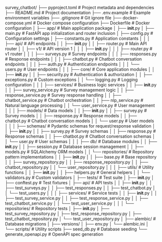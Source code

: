 survey_chatbot/
├── pyproject.toml          # Project metadata and dependencies
├── README.md               # Project documentation
├── .env.example            # Example environment variables
├── .gitignore              # Git ignore file
├── docker-compose.yml      # Docker compose configuration
├── Dockerfile              # Docker configuration
│
├── app/                    # Main application package
│   ├── __init__.py
│   ├── main.py             # FastAPI app initialization and router inclusion
│   ├── config.py           # Configuration settings
│   ├── constants.py        # Application constants
│   │
│   ├── api/                # API endpoints
│   │   ├── __init__.py
│   │   ├── router.py       # Main API router
│   │   ├── v1/             # API version 1
│   │   │   ├── __init__.py
│   │   │   ├── router.py   # v1 router
│   │   │   ├── surveys.py  # Survey endpoints
│   │   │   ├── responses.py # Response endpoints
│   │   │   ├── chatbot.py  # Chatbot conversation endpoints
│   │   │   ├── auth.py     # Authentication endpoints
│   │   │   └── users.py    # User endpoints
│   │
│   ├── core/               # Core application modules
│   │   ├── __init__.py
│   │   ├── security.py     # Authentication & authorization
│   │   ├── exceptions.py   # Custom exceptions
│   │   └── logging.py      # Logging configuration
│   │
│   ├── services/           # Business logic services
│   │   ├── __init__.py
│   │   ├── survey_service.py    # Survey management logic
│   │   ├── response_service.py  # Survey response handling
│   │   ├── chatbot_service.py   # Chatbot orchestration
│   │   ├── nlp_service.py       # Natural language processing
│   │   └── user_service.py      # User management
│   │
│   ├── models/             # Data models
│   │   ├── __init__.py
│   │   ├── survey.py       # Survey models
│   │   ├── response.py     # Response models
│   │   ├── chatbot.py      # Chatbot conversation models
│   │   └── user.py         # User models
│   │
│   ├── schemas/            # Pydantic schemas for request/response validation
│   │   ├── __init__.py
│   │   ├── survey.py       # Survey schemas
│   │   ├── response.py     # Response schemas
│   │   ├── chatbot.py      # Chatbot conversation schemas
│   │   └── user.py         # User schemas
│   │
│   ├── db/                 # Database modules
│   │   ├── __init__.py
│   │   ├── session.py      # Database session management
│   │   ├── models.py       # SQLAlchemy ORM models
│   │   └── repositories/   # Repository pattern implementations
│   │       ├── __init__.py
│   │       ├── base.py     # Base repository
│   │       ├── survey_repository.py
│   │       ├── response_repository.py
│   │       ├── chatbot_repository.py
│   │       └── user_repository.py
│   │
│   ├── utils/              # Utility functions
│   │   ├── __init__.py
│   │   ├── helpers.py      # General helpers
│   │   └── validators.py   # Custom validators
│
├── tests/                  # Test suite
│   ├── __init__.py
│   ├── conftest.py         # Test fixtures
│   ├── api/                # API tests
│   │   ├── __init__.py
│   │   ├── test_surveys.py
│   │   ├── test_responses.py
│   │   ├── test_chatbot.py
│   │   └── test_users.py
│   │
│   ├── services/           # Service tests
│   │   ├── __init__.py
│   │   ├── test_survey_service.py
│   │   ├── test_response_service.py
│   │   ├── test_chatbot_service.py
│   │   └── test_user_service.py
│   │
│   └── repositories/       # Repository tests
│       ├── __init__.py
│       ├── test_survey_repository.py
│       ├── test_response_repository.py
│       ├── test_chatbot_repository.py
│       └── test_user_repository.py
│
├── alembic/                # Database migrations
│   ├── versions/
│   ├── env.py
│   └── alembic.ini
│
└── scripts/                # Utility scripts
    ├── seed_db.py          # Database seeding
    └── generate_openapi.py # OpenAPI spec generation